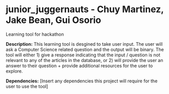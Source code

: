# junior_juggernauts - Chuy Martinez, Jake Bean, Gui Osorio
Learning tool for hackathon

**Description:** This learning tool is desgined to take user input. The user will ask a Computer Science related question and the output will be binary. The tool will either 1) give a response indicating that the input / question is not relevant to any of the articles in the database, or 2) will provide the user an answer to their question + provide additional resources for the user to explore.

**Dependencies:** [Insert any dependencies this project will require for the user to use the tool]
